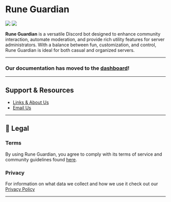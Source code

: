 # Rune Guardian
<a target="_blank" href="https://status.bloodmoonstudios.xyz/status/rune-guardian"><img src="https://status.bloodmoonstudios.xyz/api/badge/5/status" /></a> <a target="_blank" href="https://status.bloodmoonstudios.xyz/status/rune-guardian"><img src="https://status.bloodmoonstudios.xyz/api/badge/5/uptime" /></a>

**Rune Guardian** is a versatile Discord bot designed to enhance community interaction, automate moderation, and provide rich utility features for server administrators. With a balance between fun, customization, and control, Rune Guardian is ideal for both casual and organized servers.

---
### Our documentation has moved to the [dashboard](https://runeguardian.xyz/links)!

---


## Support & Resources

* [Links & About Us](https://runeguardian.xyz/links)
* [Email Us](mailto:support@runeguardian.xyz)

---

## 📜 Legal

### Terms
By using Rune Guardian, you agree to comply with its terms of service and community guidelines found [here](https://runeguardian.xyz/terms).

### Privacy
For information on what data we collect and how we use it check out our [Privacy Policy](https://runeguardian.xyz/privacy)

---
